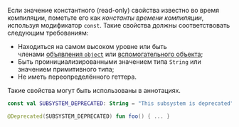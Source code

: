 Если значение константного (read-only) свойства известно во время компиляции, пометьте его как _константы времени компиляции_, используя модификатор `const`. Такие свойства должны соответствовать следующим требованиям:

- Находиться на самом высоком уровне или быть членами [объявления `object`](https://kotlinlang.ru/docs/reference/object-declarations.md#object-declarations-overview) или [вспомогательного объекта](https://kotlinlang.ru/docs/reference/object-declarations.md#companion-objects);
- Быть проинициализированными значением типа `String` или значением примитивного типа;
- Не иметь переопределённого геттера.

Такие свойства могут быть использованы в аннотациях.

```kotlin
const val SUBSYSTEM_DEPRECATED: String = "This subsystem is deprecated"

@Deprecated(SUBSYSTEM_DEPRECATED) fun foo() { ... }
```